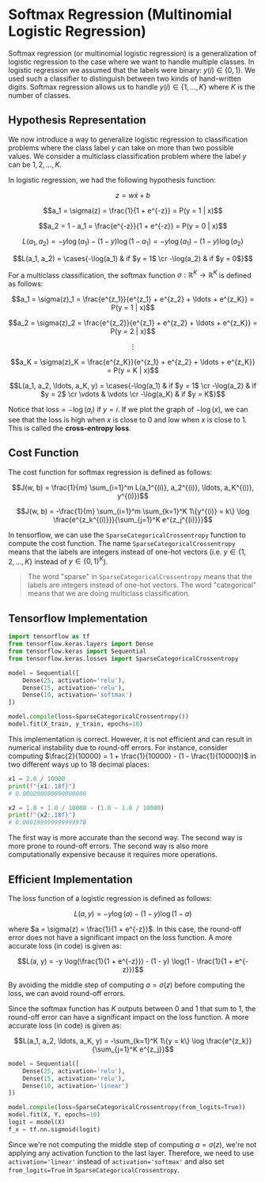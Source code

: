 # Softmax Regression (Multinomial Logistic Regression)
Softmax regression (or multinomial logistic regression) is a generalization of logistic regression to the case where we want to handle multiple classes. In logistic regression we assumed that the labels were binary: $y(i) \in \{0,1\}$. We used such a classifier to distinguish between two kinds of hand-written digits. Softmax regression allows us to handle $y(i) \in \{1,\ldots,K\}$ where $K$ is the number of classes.

## Hypothesis Representation
We now introduce a way to generalize logistic regression to classification problems where the class label $y$ can take on more than two possible values. We consider a multiclass classification problem where the label $y$ can be $1, 2, \ldots, K$.

In logistic regression, we had the following hypothesis function:

$$z = w \dot x + b$$

$$a_1 = \sigma(z) = \frac{1}{1 + e^{-z}} = P(y = 1 | x)$$

$$a_2 = 1 - a_1 = \frac{e^{-z}}{1 + e^{-z}} = P(y = 0 | x)$$

$$L(a_1, a_2) = -y \log(a_1) - (1 - y) \log(1 - a_1) = -y \log(a_1) - (1 - y) \log(a_2)$$

$$L(a_1, a_2) = \cases{-\log(a_1) & if $y = 1$ \cr -\log(a_2) & if $y = 0$}$$

For a multiclass classification, the softmax function $\sigma : \mathbb{R}^K \rightarrow \mathbb{R}^K$ is defined as follows:

$$a_1 = \sigma(z)_1 = \frac{e^{z_1}}{e^{z_1} + e^{z_2} + \ldots + e^{z_K}} = P(y = 1 | x)$$

$$a_2 = \sigma(z)_2 = \frac{e^{z_2}}{e^{z_1} + e^{z_2} + \ldots + e^{z_K}} = P(y = 2 | x)$$

$$\vdots$$

$$a_K = \sigma(z)_K = \frac{e^{z_K}}{e^{z_1} + e^{z_2} + \ldots + e^{z_K}} = P(y = K | x)$$

$$L(a_1, a_2, \ldots, a_K, y) = \cases{-\log(a_1) & if $y = 1$ \cr -\log(a_2) & if $y = 2$ \cr \vdots & \vdots \cr -\log(a_K) & if $y = K$}$$

Notice that $\text{loss} = -\log(a_i) \text{ if } y = i$. If we plot the graph of $-\log(x)$, we can see that the loss is high when $x$ is close to $0$ and low when $x$ is close to $1$. This is called the **cross-entropy loss**.

## Cost Function
The cost function for softmax regression is defined as follows:

$$J(w, b) = \frac{1}{m} \sum_{i=1}^m L(a_1^{(i)}, a_2^{(i)}, \ldots, a_K^{(i)}, y^{(i)})$$

$$J(w, b) = -\frac{1}{m} \sum_{i=1}^m \sum_{k=1}^K 1\{y^{(i)} = k\} \log \frac{e^{z_k^{(i)}}}{\sum_{j=1}^K e^{z_j^{(i)}}}$$

In tensorflow, we can use the `SparseCategoricalCrossentropy` function to compute the cost function. The name `SparseCategoricalCrossentropy` means that the labels are integers instead of one-hot vectors (i.e. $y \in \{1, 2, \ldots, K\}$ instead of $y \in \{0, 1\}^K$).

> The word "sparse" in `SparseCategoricalCrossentropy` means that the labels are integers instead of one-hot vectors. The word "categorical" means that we are doing multiclass classification.

## Tensorflow Implementation
```python
import tensorflow as tf
from tensorflow.keras.layers import Dense
from tensorflow.keras import Sequential
from tensorflow.keras.losses import SparseCategoricalCrossentropy

model = Sequential([
    Dense(25, activation='relu'),
    Dense(15, activation='relu'),
    Dense(10, activation='softmax')
])

model.compile(loss=SparseCategoricalCrossentropy())
model.fit(X_train, y_train, epochs=10)
```

This implementation is correct. However, it is not efficient and can result in numerical instability due to round-off errors. For instance, consider computing $\frac{2}{10000} = 1 + \frac{1}{10000} - (1 - \frac{1}{10000})$ in two different ways up to 18 decimal places:

```python
x1 = 2.0 / 10000
print(f"{x1:.18f}")
# 0.000200000000000000

x2 = 1.0 + 1.0 / 10000 - (1.0 - 1.0 / 10000)
print(f"{x2:.18f}")
# 0.000199999999999978
```

The first way is more accurate than the second way. The second way is more prone to round-off errors. The second way is also more computationally expensive because it requires more operations.

## Efficient Implementation
The loss function of a logistic regression is defined as follows:

$$L(a, y) = -y \log(a) - (1 - y) \log(1 - a)$$

where $a = \sigma(z) = \frac{1}{1 + e^{-z}}$. In this case, the round-off error does not have a significant impact on the loss function. A more accurate loss (in code) is given as:

$$L(a, y) = -y \log(\frac{1}{1 + e^{-z}}) - (1 - y) \log(1 - \frac{1}{1 + e^{-z}})$$

By avoiding the middle step of computing $a = \sigma(z)$ before computing the loss, we can avoid round-off errors.

Since the softmax function has $K$ outputs between $0$ and $1$ that sum to $1$, the round-off error can have a significant impact on the loss function. A more accurate loss (in code) is given as:

$$L(a_1, a_2, \ldots, a_K, y) = -\sum_{k=1}^K 1\{y = k\} \log \frac{e^{z_k}}{\sum_{j=1}^K e^{z_j}}$$

```python
model = Sequential([
    Dense(25, activation='relu'),
    Dense(15, activation='relu'),
    Dense(10, activation='linear')
])

model.compile(loss=SparseCategoricalCrossentropy(from_logits=True))
model.fit(X, Y, epochs=10)
logit = model(X)
f_x = tf.nn.sigmoid(logit)
```

Since we're not computing the middle step of computing $a = \sigma(z)$, we're not applying any activation function to the last layer. Therefore, we need to use `activation='linear'` instead of `activation='softmax'` and also set `from_logits=True` in `SparseCategoricalCrossentropy`.